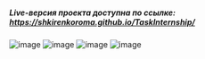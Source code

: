 ##### Live-версия проекта доступна по ссылке: https://shkirenkoroma.github.io/TaskInternship/
![image](https://github.com/Shkirenkoroma/TaskInternship/assets/61347452/0d542285-ddef-4f67-b4b8-d211589a5b3f)
![image](https://github.com/Shkirenkoroma/TaskInternship/assets/61347452/4bb065b2-69ae-4eb5-8643-c3baa20d1fa4)
![image](https://github.com/Shkirenkoroma/TaskInternship/assets/61347452/58057fb8-a18a-4137-83bf-a15f167fb261)
![image](https://github.com/Shkirenkoroma/TaskInternship/assets/61347452/32d95a8b-2149-4060-8df2-6d4ca04ea427)
